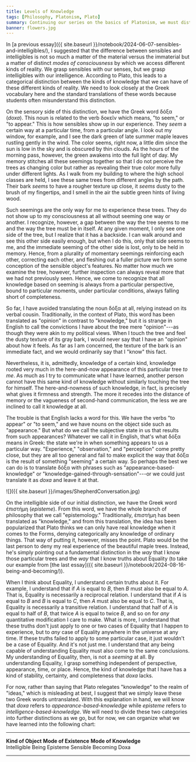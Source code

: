 ```yaml
---
title: Levels of Knowledge
tags: [Philosophy, Platonism, Plato]
summary: Continuing our series on the basics of Platonism, we must distinguish between two different kinds of knowledge that are appropriate to sensibles and intelligibles.  The former, Plato calls *doxa* a kind of knowledge based on the way things *seem*.  The latter Plato calls *episteme*, a kind of knowledge based on the timeless understanding of intelligible patterns.
banner: flowers.jpg
---
```




In [a previous essay]({{ site.baseurl }}/notebook/2024-06-07-sensibles-and-intelligibles/), I suggested that the difference between sensibles and intelligibles is not so much a matter of the material versus the immaterial but a matter of distinct *modes of consciousness* by which we access different kinds of reality.  We grasp sensibles with our senses, but we grasp intelligibles with our intelligence.  According to Plato, this leads to a categorical distinction between the kinds of knowledge that we can have of these different kinds of reality.  We need to look closely at the Greek vocabulary here and the standard translations of these words because students often misunderstand this distinction.<!--more-->

On the sensory side of this distinction, we have the Greek word δόξα (*doxa*).  This noun is related to the verb δοκεῖν which means, "to seem," or "to appear."  This is how sensibles show up in our experience.  They *seem* a certain way at a particular time, from a particular angle.  I look out my window, for example, and I see the dark green of late summer maple leaves rustling gently in the wind.  The color seems, right now, a little dim since the sun is low in the sky and is obscured by thin clouds.  As the hours of the morning pass, however, the green awakens into the full light of day.  My memory stitches all these seemings together so that I do not perceive the trees as changing color but rather as revealing their true color more fully under different lights.  As I walk from my building to where the high school classes are held, I see these same trees from different angles by the path.  Their bark *seems* to have a rougher texture up close, it *seems* dusty to the brush of my fingertips, and I smell in the air the subtle green hints of living wood.

Such seemings are the only way for me to experience these trees.  They do not show up to my consciousness at all without seeming one way or another.  I recognize, however, a gap between the way the tree seems to me and the way the tree must be in itself. At any given moment, I only see one side of the tree, but I realize that it has a backside.  I can walk around and see this other side easily enough, but when I do this, only that side seems to me, and the immediate seeming of the other side is lost, only to be held in memory.  Hence, from a plurality of momentary seemings reinforcing each other, correcting each other, and fleshing out a fuller picture we form some conception of the sensible object's features.  No matter how much we examine the tree, however, further inspection can always reveal more that we had not previously seen.   Hence, we come to recognize that all knowledge based on seeming is always from a particular perspective, bound to particular moments, under particular conditions, always falling short of completeness.

So far, I have avoided translating the noun δόξα at all, relying instead on its verbal cousin.  Traditionally, in the context of Plato, this word has been translated as "opinion" in contrast to "knowledge," but it is strange in English to call the convictions I have about the tree mere "opinion"---as though they were akin to my political views.  When I touch the tree and feel the dusty texture of its gray bark, I would never say that I have an "opinion" about how it feels.  As far as I am concerned, the texture of the bark is an immediate fact, and we would ordinarily say that I "know" this fact.

Nevertheless, it is, admittedly, knowledge of a certain kind, knowledge rooted very much in the here-and-now appearance of this particular tree *to me*.  As much as I try to communicate what I have learned, another person cannot have this same kind of knowledge without similarly touching the tree for himself.  The here-and-nowness of such knowledge, in fact, is precisely what gives it firmness and strength.  The more it recedes into the distance of memory or the vagueness of second-hand communication, the less we are inclined to call it knowledge at all.

The trouble is that English lacks a word for this.  We have the verbs "to appear" or "to seem," and we have nouns on the object side such as "appearance."  But what do we call the subjective state in us that results from such appearances?  Whatever we call it in English, that's what δόξα means in Greek: the state we're in when something appears to us a particular way.  "Experience," "observation," and "perception" come pretty close, but they are all too general and fail to make explicit the way that δόξα is the result of something "seeming" a certain way.  So perhaps the best we can do is to translate δόξα with phrases such as "appearance-based-knowledge" or "knowledge-gained-through-sensation"---or we could just translate it as *doxa* and leave it at that.

![]({{ site.baseurl }}/images/ShepherdConversation.jpg)

On the intelligible side of our initial distinction, we have the Greek word ἐπιστήμη (*episteme*).  From this word, we have the whole branch of philosophy that we call "epistemology."  Traditionally, ἐπιστήμη has been translated as "knowledge," and from this translation, the idea has been popularized that Plato thinks we can only have real knowledge when it comes to the Forms, denying categorically any knowledge of ordinary things.  That way of putting it, however, misses the point.  Plato would be the last person to deny my real experience of the beautiful maple trees.  Instead, he's simply pointing out a fundamental distinction in the *way* that I know those particular trees and the *way* that I know truths about Equality (to take our example from [the last essay]({{ site.baseurl }}/notebook/2024-08-16-being-and-becoming/)).

When I think about Equality, I understand certain truths about it.  For example, I understand that if $A$ is equal to $B$, then $B$ must also be equal to $A$.  That is, Equality is necessarily a reciprocal relation.  I understand that if $A$ is equal to $B$ and $B$ is equal to $C$, then $A$ must also be equal to $C$.  That is, Equality is necessarily a transitive relation.  I understand that half of $A$ is equal to half of $B$, that twice $A$ is equal to twice $B$, and so on for *any* quantitative modification I care to make.  What is more, I understand that these truths don't just apply to one or two cases of Equality that I happen to experience, but to *any* case of Equality anywhere in the universe at any time.  If these truths failed to apply to some particular case, it just wouldn't be a case of Equality.  And it's not just me.  I understand that any being capable of understanding Equality must also come to the same conclusions.  My understanding of Equality, then, is not a *seeming* at all.  By understanding Equality, I grasp something independent of perspective, appearance, time, or place.  Hence, the kind of knowledge that I have has a kind of stability, certainty, and completeness that *doxa* lacks.

For now, rather than saying that Plato relegates "knowledge" to the realm of "ideas," which is misleading at best, I suggest that we simply leave these two Greek words untranslated.  With this explanation in hand, we will know that *doxa* refers to *appearance-based-knowledge* while *episteme* refers to *intelligence-based-knowledge*.  We will need to divide these two categories into further distinctions as we go, but for now, we can organize what we have learned into the following chart:

------------------ --------------------- ------------------------------
**Kind of Object** **Mode of Existence** **Mode of Knowledge**  
Intelligible       Being                 Episteme
Sensible           Becoming              Doxa
------------------ --------------------- ------------------------------
